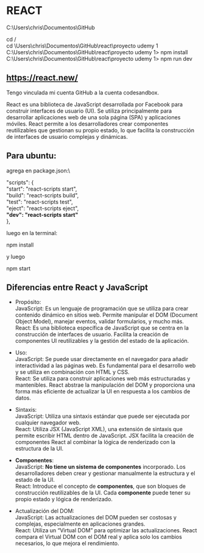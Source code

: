 # REACT

C:\Users\chris\Documentos\GitHub

cd / \
cd \Users\chris\Documentos\GitHub\react\proyecto udemy 1 \
C:\Users\chris\Documentos\GitHub\react\proyecto udemy 1> npm install \
C:\Users\chris\Documentos\GitHub\react\proyecto udemy 1> npm run dev

## https://react.new/

Tengo vinculada mi cuenta GitHub a la cuenta codesandbox.

React es una biblioteca de JavaScript desarrollada por Facebook para construir interfaces de usuario (UI). Se utiliza principalmente para desarrollar aplicaciones web de una sola página (SPA) y aplicaciones móviles. React permite a los desarrolladores crear componentes reutilizables que gestionan su propio estado, lo que facilita la construcción de interfaces de usuario complejas y dinámicas.

## Para ubuntu:

agrega en package.json:\

  "scripts": {\
    "start": "react-scripts start",\
    "build": "react-scripts build",\
    "test": "react-scripts test",\
    "eject": "react-scripts eject",\
    **"dev": "react-scripts start"**\
  },

  luego en la terminal:

  npm install

  y luego

  npm start

## Diferencias entre React y JavaScript

- Propósito:\
JavaScript: Es un lenguaje de programación que se utiliza para crear contenido dinámico en sitios web. Permite manipular el DOM (Document Object Model), manejar eventos, validar formularios, y mucho más.\
React: Es una biblioteca específica de JavaScript que se centra en la construcción de interfaces de usuario. Facilita la creación de componentes UI reutilizables y la gestión del estado de la aplicación.

- Uso:\
JavaScript: Se puede usar directamente en el navegador para añadir interactividad a las páginas web. Es fundamental para el desarrollo web y se utiliza en combinación con HTML y CSS.\
React: Se utiliza para construir aplicaciones web más estructuradas y mantenibles. React abstrae la manipulación del DOM y proporciona una forma más eficiente de actualizar la UI en respuesta a los cambios de datos.

- Sintaxis:\
JavaScript: Utiliza una sintaxis estándar que puede ser ejecutada por cualquier navegador web.\
React: Utiliza JSX (JavaScript XML), una extensión de sintaxis que permite escribir HTML dentro de JavaScript. JSX facilita la creación de componentes React al combinar la lógica de renderizado con la estructura de la UI.

- **Componentes**:\
JavaScript: **No tiene un sistema de componentes** incorporado. Los desarrolladores deben crear y gestionar manualmente la estructura y el estado de la UI.\
React: Introduce el concepto de **componentes**, que son bloques de construcción reutilizables de la UI. Cada **componente** puede tener su propio estado y lógica de renderizado.

- Actualización del DOM:\
JavaScript: Las actualizaciones del DOM pueden ser costosas y complejas, especialmente en aplicaciones grandes.\
React: Utiliza un “Virtual DOM” para optimizar las actualizaciones. React compara el Virtual DOM con el DOM real y aplica solo los cambios necesarios, lo que mejora el rendimiento.
